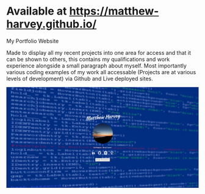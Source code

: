 # Available at https://matthew-harvey.github.io/
My Portfolio Website

Made to display all my recent projects into one area for access and that it can be shown to others, this contains my qualifications and work experience alongside a small paragraph about myself. Most importantly various coding examples of my work all accessable (Projects are at various levels of development) via Github and Live deployed sites. 

<img align="centre" alt="portcapture" width="900px" src="https://github.com/Matthew-Harvey/matthew-harvey.github.io/blob/master/images/portfoliocapture.JPG?raw=true"/>
